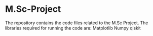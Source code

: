 # M.Sc-Project
The repository contains the code files related to the M.Sc Project.
The libraries required for running the code are:
Matplotlib
Numpy
qiskit



